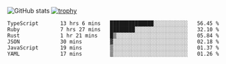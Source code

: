 ![GitHub stats](https://github-readme-stats.vercel.app/api?username=ksk001100&show_icons=true&theme=tokyonight)
[![trophy](https://github-profile-trophy.vercel.app/?username=ksk001100&theme=onedark)](https://github.com/ryo-ma/github-profile-trophy)

<!--START_SECTION:waka-->

```text
TypeScript       13 hrs 6 mins   ██████████████░░░░░░░░░░░   56.45 %
Ruby             7 hrs 27 mins   ████████░░░░░░░░░░░░░░░░░   32.10 %
Rust             1 hr 21 mins    █▒░░░░░░░░░░░░░░░░░░░░░░░   05.84 %
JSON             30 mins         ▓░░░░░░░░░░░░░░░░░░░░░░░░   02.18 %
JavaScript       19 mins         ▒░░░░░░░░░░░░░░░░░░░░░░░░   01.37 %
YAML             17 mins         ▒░░░░░░░░░░░░░░░░░░░░░░░░   01.26 %
```

<!--END_SECTION:waka-->
